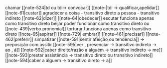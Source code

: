 
chamar
	[[note-524|td ou tdi-> convocar]]
	[[note-|tdi -> qualificar,apelidar]]
[[note-61|custar]]
agradecer
	a coisa - transitivo direto
	a pessoa - transitivo indireto
[[note-62|dizer]]
[[note-64|obedecer]]
escutar
	funciona apenas como transitivo direto
beijar
	poder funcionar como transitivo direto ou [[note-439|verbo pronomial]]
torturar
	funciona apenas como transitivo direto
[[note-65|aspirar]]
[[note-729|lembrar]]
[[note-461|precisar]]
[[note-462|preferir]]
simpatizar
	[[note-591|sentir afeição ou tendência]] -> preposição com
assitir
	[[note-595|ver , presenciar -> transitivo indireto -> ao , á]]
	[[note-592|caber direito/razão a alguém -> transitivo indireto -> me]]
	[[note-593|prestar assistência -> transitivo direto ou transitivo indireto]]
	[[note-594|caber a álguem -> transitivo direto -> a]]


